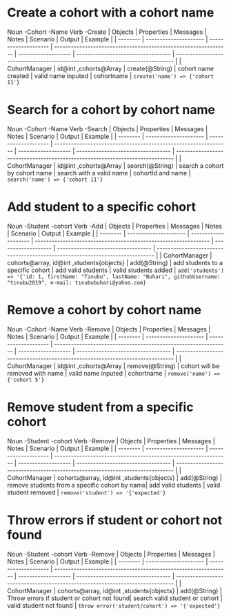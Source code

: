 # Create a cohort with a cohort name

Noun
-Cohort
-Name
Verb
-Create
| Objects | Properties | Messages | Notes | Scenario | Output | Example |
| -------- | --------------------- | -------------------- | --------------------------------------------------------------- | ------------------- | ---------------------------------- | ----------------------------------------------------------------------------- |
| CohortManager | id@int ,cohorts@Array | create(@String) | cohort name created | valid name inputed | cohortname | `create('name') => {'cohort 11'}`

# Search for a cohort by cohort name

Noun
-Cohort
-Name
Verb
-Search
| Objects | Properties | Messages | Notes | Scenario | Output | Example |
| -------- | --------------------- | -------------------- | --------------------------------------------------------------- | ------------------- | ---------------------------------- | ----------------------------------------------------------------------------- |
| CohortManager | id@int ,cohorts@Array | search(@String) | search a cohort by cohort name | search with a valid name | cohortId and name | `search('name') => {'cohort 11'}`

# Add student to a specific cohort

Noun
-Student
-cohort
Verb
-Add
| Objects | Properties | Messages | Notes | Scenario | Output | Example |
| -------- | --------------------- | -------------------- | --------------------------------------------------------------- | ------------------- | ---------------------------------- | ----------------------------------------------------------------------------- |
| CohortManager | cohorts@array, id@int ,students{objects} | add(@String) | add students to a specific cohort | add valid students | valid students added | `add('students') => '{'id: 1, firstName: "Tınubu", lastName: "Buhari", githubUsername: "tınubu2019", e-mail: tınububuhari@yahoo.com}`

# Remove a cohort by cohort name

Noun
-Cohort
-Name
Verb
-Remove
| Objects | Properties | Messages | Notes | Scenario | Output | Example |
| -------- | --------------------- | -------------------- | --------------------------------------------------------------- | ------------------- | ---------------------------------- | ----------------------------------------------------------------------------- |
| CohortManager | id@int ,cohorts@Array | remove(@String) | cohort will be removed with name | valid name inputed | cohortname | `remove('name') => {'cohort 5'}`

# Remove student from a specific cohort

Noun
-Student
-cohort
Verb
-Remove
| Objects | Properties | Messages | Notes | Scenario | Output | Example |
| -------- | --------------------- | -------------------- | --------------------------------------------------------------- | ------------------- | ---------------------------------- | ----------------------------------------------------------------------------- |
| CohortManager | cohorts@array, id@int ,students{objects} | add(@String) | remove students from a specific cohort by name| add valid students | valid student removed | `remove('student') => '{'expected'}`

# Throw errors if student or cohort not found

Noun
-Student
-cohort
Verb
-Remove
| Objects | Properties | Messages | Notes | Scenario | Output | Example |
| -------- | --------------------- | -------------------- | --------------------------------------------------------------- | ------------------- | ---------------------------------- | ----------------------------------------------------------------------------- |
| CohortManager | cohorts@array, id@int ,students{objects} | add(@String) | Throw errors if student or cohort not found| search valid student or cohort | valid student not found | `throw error('student/cohort') => '{'expected'}`
